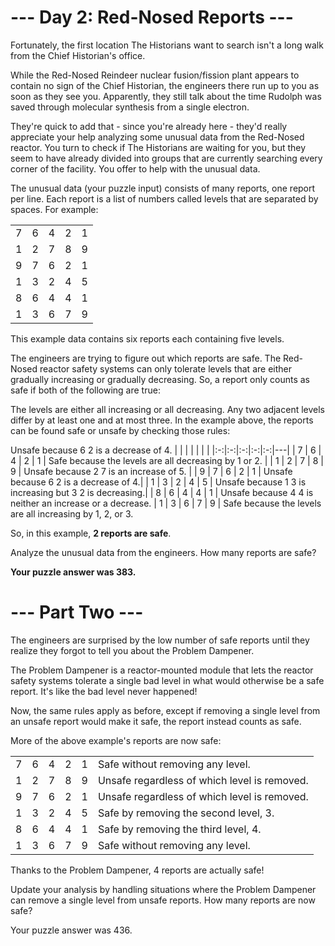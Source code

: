 # --- Day 2: Red-Nosed Reports ---
Fortunately, the first location The Historians want to search isn't a long walk from the Chief Historian's office.

While the Red-Nosed Reindeer nuclear fusion/fission plant appears to contain no sign of the Chief Historian, the engineers there run up to you as soon as they see you. Apparently, they still talk about the time Rudolph was saved through molecular synthesis from a single electron.

They're quick to add that - since you're already here - they'd really appreciate your help analyzing some unusual data from the Red-Nosed reactor. You turn to check if The Historians are waiting for you, but they seem to have already divided into groups that are currently searching every corner of the facility. You offer to help with the unusual data.

The unusual data (your puzzle input) consists of many reports, one report per line. Each report is a list of numbers called levels that are separated by spaces. For example:

| |   |   |   |   |
|:-:|:-:|:-:|:-:|:-:|
| 7 | 6 | 4 | 2 | 1 |
| 1 | 2 | 7 | 8 | 9 |
| 9 | 7 | 6 | 2 | 1 |
| 1 | 3 | 2 | 4 | 5 |
| 8 | 6 | 4 | 4 | 1 |
| 1 | 3 | 6 | 7 | 9 |

This example data contains six reports each containing five levels.

The engineers are trying to figure out which reports are safe. The Red-Nosed reactor safety systems can only tolerate levels that are either gradually increasing or gradually decreasing. So, a report only counts as safe if both of the following are true:

The levels are either all increasing or all decreasing.
Any two adjacent levels differ by at least one and at most three.
In the example above, the reports can be found safe or unsafe by checking those rules:

 Unsafe because 6 2 is a decrease of 4.
| |   |   |   |   | |
|:-:|:-:|:-:|:-:|:-:|---|
| 7 | 6 | 4 | 2 | 1 | Safe because the levels are all decreasing by 1 or 2. |
| 1 | 2 | 7 | 8 | 9 | Unsafe because 2 7 is an increase of 5. |
| 9 | 7 | 6 | 2 | 1 | Unsafe because 6 2 is a decrease of 4.|
| 1 | 3 | 2 | 4 | 5 | Unsafe because 1 3 is increasing but 3 2 is decreasing.|
| 8 | 6 | 4 | 4 | 1 | Unsafe because 4 4 is neither an increase or a decrease.
| 1 | 3 | 6 | 7 | 9 | Safe because the levels are all increasing by 1, 2, or 3.

So, in this example, **2 reports are safe**.

Analyze the unusual data from the engineers. How many reports are safe?

**Your puzzle answer was 383.**

# --- Part Two ---
The engineers are surprised by the low number of safe reports until they realize they forgot to tell you about the Problem Dampener.

The Problem Dampener is a reactor-mounted module that lets the reactor safety systems tolerate a single bad level in what would otherwise be a safe report. It's like the bad level never happened!

Now, the same rules apply as before, except if removing a single level from an unsafe report would make it safe, the report instead counts as safe.

More of the above example's reports are now safe:


|   |   |   |   |   |                                  |
|:-:|:-:|:-:|:-:|:-:|----------------------------------|
| 7 | 6 | 4 | 2 | 1 | Safe without removing any level. |
| 1 | 2 | 7 | 8 | 9 | Unsafe regardless of which level is removed. |
| 9 | 7 | 6 | 2 | 1 | Unsafe regardless of which level is removed. |
| 1 | 3 | 2 | 4 | 5 | Safe by removing the second level, 3. |
| 8 | 6 | 4 | 4 | 1 | Safe by removing the third level, 4. |
| 1 | 3 | 6 | 7 | 9 | Safe without removing any level. |

Thanks to the Problem Dampener, 4 reports are actually safe!

Update your analysis by handling situations where the Problem Dampener can remove a single level from unsafe reports. How many reports are now safe?

Your puzzle answer was 436.